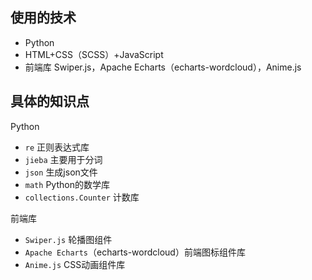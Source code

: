 ## 使用的技术

- Python
- HTML+CSS（SCSS）+JavaScript
- 前端库 Swiper.js，Apache Echarts（echarts-wordcloud），Anime.js

## 具体的知识点

Python

- `re` 正则表达式库
- `jieba` 主要用于分词
- `json` 生成json文件
- `math` Python的数学库
- `collections.Counter` 计数库

前端库

- `Swiper.js` 轮播图组件
- `Apache Echarts`（echarts-wordcloud）前端图标组件库
- `Anime.js` CSS动画组件库

